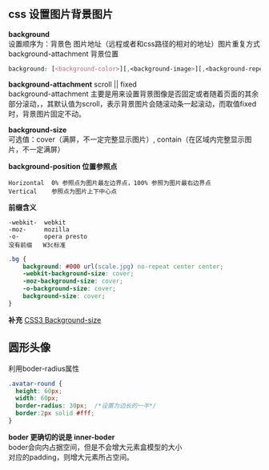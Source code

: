 ## css 设置图片背景图片
**background**  
设置顺序为：背景色 图片地址（远程或者和css路径的相对的地址）图片重复方式 background-attachment 背景位置
```css
background: [<background-color>][,<background-image>][,<background-repeat>][,<background-attachment>][,<background-position>] 
```

**background-attachment**  scroll || fixed  
background-attachment 主要是用来设置背景图像是否固定或者随着页面的其余部分滚动，，其默认值为scroll，表示背景图片会随滚动条一起滚动，而取值fixed时，背景图片固定不动。

**background-size**  
可选值：cover（满屏，不一定完整显示图片）, contain（在区域内完整显示图片，不一定满屏）

**background-position 位置参照点**
```
Horizontal  0% 参照点为图片最左边界点，100% 参照为图片最右边界点
Vertical    参照点为图片上下中心点
```

**前缀含义**
```
-webkit-  webkit  
-moz-     mozilla
-o-       opera presto
没有前缀   W3c标准
```

```css
.bg {
    background: #000 url(scale.jpg) no-repeat center center;
    -webkit-background-size: cover;
    -moz-background-size: cover;
    -o-background-size: cover;
    background-size: cover;
}
```

**补充**
[CSS3 Background-size](http://www.w3cplus.com/content/css3-background-size/)

## 圆形头像
利用boder-radius属性
```css
.avatar-round {
  height: 60px; 
  width: 60px;
  border-radius: 30px;  /*设置为边长的一半*/
  border:2px solid #fff;
}
```
**boder 更确切的说是 inner-boder**  
boder会向内占据空间，但是不会增大元素盒模型的大小  
对应的padding，则增大元素所占空间。

